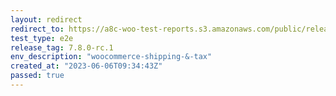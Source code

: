 ```yaml
---
layout: redirect
redirect_to: https://a8c-woo-test-reports.s3.amazonaws.com/public/release/7.8.0-rc.1/woocommerce-shipping-&-tax/e2e/index.html
test_type: e2e
release_tag: 7.8.0-rc.1
env_description: "woocommerce-shipping-&-tax"
created_at: "2023-06-06T09:34:43Z"
passed: true
---
```

